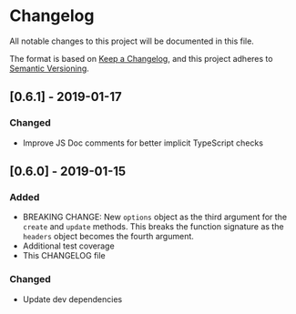 # Changelog

All notable changes to this project will be documented in this file.

The format is based on [Keep a Changelog](https://keepachangelog.com/en/1.0.0/),
and this project adheres to [Semantic Versioning](https://semver.org/spec/v2.0.0.html).

## [0.6.1] - 2019-01-17

### Changed

- Improve JS Doc comments for better implicit TypeScript checks

## [0.6.0] - 2019-01-15

### Added

- BREAKING CHANGE: New `options` object as the third argument for the `create` and `update` methods. This breaks the function signature as the `headers` object becomes the fourth argument.
- Additional test coverage
- This CHANGELOG file

### Changed

- Update dev dependencies
